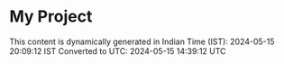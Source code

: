 # My Project

This content is dynamically generated in Indian Time (IST): 2024-05-15 20:09:12 IST
Converted to UTC: 2024-05-15 14:39:12 UTC
